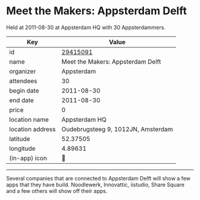 # Meet the Makers: Appsterdam Delft
Held at 2011-08-30 at Appsterdam HQ with 30 Appsterdammers.
        
|Key|Value
|---|---|
|id|[29415091](https://www.meetup.com/appsterdam/events/29415091/)|
|name|Meet the Makers: Appsterdam Delft|
|organizer|Appsterdam|
|attendees|30|
|begin date|2011-08-30|
|end date|2011-08-30|
|price|0|
|location name|Appsterdam HQ|
|location address|Oudebrugsteeg 9, 1012JN, Amsterdam|
|latitude|52.37505|
|longitude|4.89631|
|(in-app) icon|📱|

---

Several companies that are connected to Appsterdam Delft will show a few apps that they have build. Noodlewerk, Innovattic, iistudio, Share Square and a few others will show off their apps.


